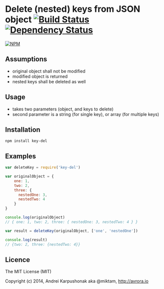 # Delete (nested) keys from JSON object [![Build Status](https://travis-ci.org/avrora/key-del.svg?branch=master)](https://travis-ci.org/avrora/key-del) [![Dependency Status](https://david-dm.org/avrora/key-del.svg)](https://david-dm.org/avrora/key-del)

[![NPM](https://nodei.co/npm/key-del.png?downloads=true&stars=true)](https://nodei.co/npm/key-del/)

## Assumptions
* original object shall not be modified
* modified object is returned
* nested keys shall be deleted as well

## Usage
* takes two parameters (object, and keys to delete)
* second parameter is a string (for single key), or array (for multiple keys)

## Installation

`npm install key-del`

## Examples

```javascript
var deleteKey = require('key-del')

var originalObject = {
	one: 1,
	two: 2,
	three: {
	  nestedOne: 3,
	  nestedTwo: 4
	}
}

console.log(originalObject)
// { one: 1, two: 2, three: { nestedOne: 3, nestedTwo: 4 } }

var result = deleteKey(originalObject, ['one', 'nestedOne'])

console.log(result)
// {two: 2, three: {nestedTwo: 4}}
```

## Licence

The MIT License (MIT)

Copyright (c) 2014, Andrei Karpushonak aka @miktam, http://avrora.io